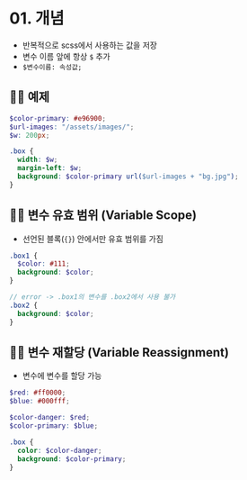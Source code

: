# 01. 개념

- 반복적으로 scss에서 사용하는 값을 저장
- 변수 이름 앞에 항상 `$` 추가
- `$변수이름: 속성값;`

## 👩‍💻 예제

```scss
$color-primary: #e96900;
$url-images: "/assets/images/";
$w: 200px;

.box {
  width: $w;
  margin-left: $w;
  background: $color-primary url($url-images + "bg.jpg");
}
```

## 👩‍💻 변수 유효 범위 (Variable Scope)

- 선언된 블록(`{}`) 안에서만 유효 범위를 가짐

```scss
.box1 {
  $color: #111;
  background: $color;
}

// error -> .box1의 변수를 .box2에서 사용 불가
.box2 {
  background: $color;
}
```

## 👩‍💻 변수 재할당 (Variable Reassignment)

- 변수에 변수를 할당 가능

```scss
$red: #ff0000;
$blue: #000fff;

$color-danger: $red;
$color-primary: $blue;

.box {
  color: $color-danger;
  background: $color-primary;
}
```
